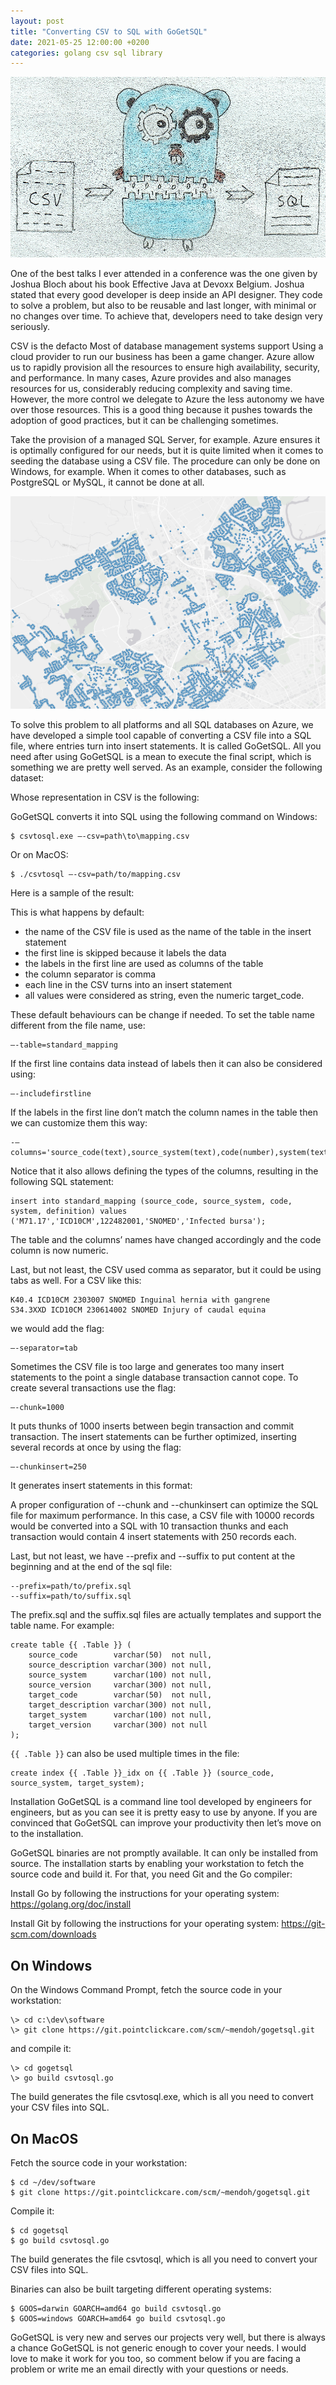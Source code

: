 ```yaml
---
layout: post
title: "Converting CSV to SQL with GoGetSQL"
date: 2021-05-25 12:00:00 +0200
categories: golang csv sql library
---
```


![Gopher processing data](/images/posts/converting-csv-sql.jpg)

One of the best talks I ever attended in a conference was the one given by Joshua Bloch about his book Effective Java at Devoxx Belgium. Joshua stated that every good developer is deep inside an API designer. They code to solve a problem, but also to be reusable and last longer, with minimal or no changes over time. To achieve that, developers need to take design very seriously.

<!-- more -->

CSV is the defacto Most of database management systems support Using a cloud provider to run our business has been a game changer. Azure allow us to rapidly provision all the resources to ensure high availability, security, and performance. In many cases, Azure provides and also manages resources for us, considerably reducing complexity and saving time. However, the more control we delegate to Azure the less autonomy we have over those resources. This is a good thing because it pushes towards the adoption of good practices, but it can be challenging sometimes.



Take the provision of a managed SQL Server, for example. Azure ensures it is optimally configured for our needs, but it is quite limited when it comes to seeding the database using a CSV file. The procedure can only be done on Windows, for example. When it comes to other databases, such as PostgreSQL or MySQL, it cannot be done at all.

![Waterloo Street Trees](/images/posts/waterloo-street-trees.png)

To solve this problem to all platforms and all SQL databases on Azure, we have developed a simple tool capable of converting a CSV file into a SQL file, where entries turn into insert statements. It is called GoGetSQL. All you need after using GoGetSQL is a mean to execute the final script, which is something we are pretty well served. As an example, consider the following dataset:

Whose representation in CSV is the following:


GoGetSQL converts it into SQL using the following command on Windows:

    $ csvtosql.exe —-csv=path\to\mapping.csv

Or on MacOS:

    $ ./csvtosql —-csv=path/to/mapping.csv

Here is a sample of the result:


This is what happens by default: 

- the name of the CSV file is used as the name of the table in the insert statement
- the first line is skipped because it labels the data 
- the labels in the first line are used as columns of the table
- the column separator is comma
- each line in the CSV turns into an insert statement
- all values were considered as string, even the numeric target_code.

These default behaviours can be change if needed. To set the table name different from the file name, use: 

    —-table=standard_mapping

If the first line contains data instead of labels then it can also be considered using:

    —-includefirstline

If the labels in the first line don’t match the column names in the table then we can customize them this way:

    -—columns='source_code(text),source_system(text),code(number),system(text),definition(text)'

Notice that it also allows defining the types of the columns, resulting in the following SQL statement:

    insert into standard_mapping (source_code, source_system, code, system, definition) values ('M71.17','ICD10CM',122482001,'SNOMED','Infected bursa');

The table and the columns’ names have changed accordingly and the code column is now numeric.

Last, but not least, the CSV used comma as separator, but it could be using tabs as well. For a CSV like this: 

```
K40.4 ICD10CM 2303007 SNOMED Inguinal hernia with gangrene
S34.3XXD ICD10CM 230614002 SNOMED Injury of caudal equina
```

we would add the flag:

    —-separator=tab

Sometimes the CSV file is too large and generates too many insert statements to the point a single database transaction cannot cope. To create several transactions use the flag:

    —-chunk=1000

It puts thunks of 1000 inserts between begin transaction and commit transaction. The insert statements can be further optimized, inserting several records at once by using the flag:

    —-chunkinsert=250

It generates insert statements in this format:


A proper configuration of --chunk and --chunkinsert can optimize the SQL file for maximum performance. In this case, a CSV file with 10000 records would be converted into a SQL with 10 transaction thunks and each transaction would contain 4 insert statements with 250 records each.

Last, but not least, we have --prefix and --suffix to put content at the beginning and at the end of the sql file:

    --prefix=path/to/prefix.sql
    --suffix=path/to/suffix.sql

The prefix.sql and the suffix.sql files are actually templates and support the table name. For example:

```
create table {{ .Table }} (
    source_code        varchar(50)  not null,
    source_description varchar(300) not null,
    source_system      varchar(100) not null,
    source_version     varchar(300) not null,
    target_code        varchar(50)  not null,
    target_description varchar(300) not null,
    target_system      varchar(100) not null,
    target_version     varchar(300) not null
);
```

`{{ .Table }}` can also be used multiple times in the file:

```
create index {{ .Table }}_idx on {{ .Table }} (source_code, source_system, target_system);
```

Installation
GoGetSQL is a command line tool developed by engineers for engineers, but as you can see it is pretty easy to use by anyone. If you are convinced that GoGetSQL can improve your productivity then let’s move on to the installation.

GoGetSQL binaries are not promptly available. It can only be installed from source. The installation starts by enabling your workstation to fetch the source code and build it. For that, you need Git and the Go compiler:

Install Go by following the instructions for your operating system:
https://golang.org/doc/install

Install Git by following the instructions for your operating system:
https://git-scm.com/downloads

## On Windows

On the Windows Command Prompt, fetch the source code in your workstation:

```
\> cd c:\dev\software
\> git clone https://git.pointclickcare.com/scm/~mendoh/gogetsql.git
```

and compile it:

```
\> cd gogetsql
\> go build csvtosql.go
```

The build generates the file csvtosql.exe, which is all you need to convert your CSV files into SQL.

## On MacOS

Fetch the source code in your workstation:

```
$ cd ~/dev/software
$ git clone https://git.pointclickcare.com/scm/~mendoh/gogetsql.git
```

Compile it:

```
$ cd gogetsql
$ go build csvtosql.go
```

The build generates the file csvtosql, which is all you need to convert your CSV files into SQL.

Binaries can also be built targeting different operating systems:

```
$ GOOS=darwin GOARCH=amd64 go build csvtosql.go
$ GOOS=windows GOARCH=amd64 go build csvtosql.go
```

GoGetSQL is very new and serves our projects very well, but there is always a chance GoGetSQL is not generic enough to cover your needs. I would love to make it work for you too, so comment below if you are facing a problem or write me an email directly with your questions or needs.